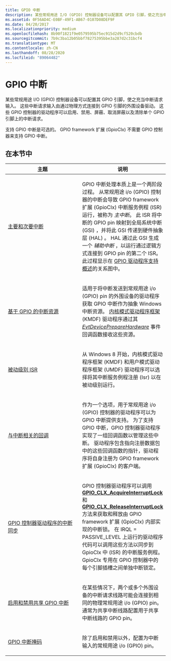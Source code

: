 ```yaml
---
title: GPIO 中断
description: 某些常规用途 I/O (GPIO) 控制器设备可以配置其 GPIO 引脚，使之充当中断请求输入。
ms.assetid: 0F56AD4C-E0BF-49F1-AB67-0107D08DEF9F
ms.date: 04/20/2017
ms.localizationpriority: medium
ms.openlocfilehash: 8b90f1821f9e0579595b75ec915d2d9cf520cbdb
ms.sourcegitcommit: 7b9c3ba12b05bbf78275395bbe3a287d2c31bcf4
ms.translationtype: MT
ms.contentlocale: zh-CN
ms.lasthandoff: 08/28/2020
ms.locfileid: "89064482"
---
```

# <a name="gpio-interrupts"></a>GPIO 中断


某些常规用途 I/O (GPIO) 控制器设备可以配置其 GPIO 引脚，使之充当中断请求输入。 这些中断请求输入由通过物理方式连接到 GPIO 引脚的外围设备驱动。 这些 GPIO 控制器的驱动程序可以启用、禁用、屏蔽、取消屏蔽以及清除单个 GPIO 引脚上的中断请求。

支持 GPIO 中断是可选的。 GPIO framework 扩展 (GpioClx) 不需要 GPIO 控制器来支持 GPIO 中断。

## <a name="in-this-section"></a>在本节中


<table>
<colgroup>
<col width="50%" />
<col width="50%" />
</colgroup>
<thead>
<tr class="header">
<th>主题</th>
<th>说明</th>
</tr>
</thead>
<tbody>
<tr class="odd">
<td><p><a href="https://docs.microsoft.com/windows-hardware/drivers/gpio/primary-and-secondary-interrupts" data-raw-source="[Primary and Secondary Interrupts](./primary-and-secondary-interrupts.md)">主要和次要中断</a></p></td>
<td><p>GPIO 中断处理本质上是一个两阶段过程。 从常规用途 i/o (GPIO) 控制器的中断会导致 GPIO framework 扩展 (GpioClx) 中断服务例程 (ISR) 运行，被称为 <em>主中断</em>。 此 ISR 将中断的 GPIO pin 映射到全局系统中断 (GSI) ，并将此 GSI 传递到硬件抽象层 (HAL) 。 HAL 通过此 GSI 生成一个 <em>辅助中断</em> ，以运行通过逻辑方式连接到 GPIO pin 的第二个 ISR。 此过程显示在 <a href="https://docs.microsoft.com/windows-hardware/drivers/gpio/gpio-driver-support-overview#gpio-block-diagram" data-raw-source="[GPIO Driver Support Overview](./gpio-driver-support-overview.md#gpio-block-diagram)">GPIO 驱动程序支持概述</a>的关系图中。</p></td>
</tr>
<tr class="even">
<td><p><a href="https://docs.microsoft.com/windows-hardware/drivers/gpio/gpio-based-interrupt-resources" data-raw-source="[GPIO-Based Interrupt Resources](./gpio-based-interrupt-resources.md)">基于 GPIO 的中断资源</a></p></td>
<td><p>适用于将中断发送到常规用途 i/o (GPIO) pin 的外围设备的驱动程序获取 GPIO 中断作为抽象 Windows 中断资源。 <a href="https://docs.microsoft.com/windows-hardware/drivers/wdf/what-s-new-for-wdf-drivers" data-raw-source="[Kernel-mode driver framework](../wdf/index.md)">内核模式驱动程序框架</a> (KMDF) 驱动程序通过其 <a href="https://docs.microsoft.com/windows-hardware/drivers/ddi/wdfdevice/nc-wdfdevice-evt_wdf_device_prepare_hardware" data-raw-source="[&lt;em&gt;EvtDevicePrepareHardware&lt;/em&gt;](/windows-hardware/drivers/ddi/wdfdevice/nc-wdfdevice-evt_wdf_device_prepare_hardware)"><em>EvtDevicePrepareHardware</em></a> 事件回调函数接收这些资源。 </p></td>
</tr>
<tr class="odd">
<td><p><a href="https://docs.microsoft.com/windows-hardware/drivers/gpio/passive-level-isrs" data-raw-source="[Passive-Level ISRs](./passive-level-isrs.md)">被动级别 ISR</a></p></td>
<td><p>从 Windows 8 开始，内核模式驱动程序框架 (KMDF) 和用户模式驱动程序框架 (UMDF) 驱动程序可以选择将其中断服务例程注册 (Isr) 以在被动级别运行。</p></td>
</tr>
<tr class="even">
<td><p><a href="https://docs.microsoft.com/windows-hardware/drivers/gpio/interrupt-related-callbacks" data-raw-source="[Interrupt-Related Callbacks](./interrupt-related-callbacks.md)">与中断相关的回调</a></p></td>
<td><p>作为一个选项，用于常规用途 i/o (GPIO) 控制器的驱动程序可以为 GPIO 中断提供支持。 为了支持 GPIO 中断，GPIO 控制器驱动程序实现了一组回调函数以管理这些中断。 驱动程序包含指向注册数据包中的这些回调函数的指针，驱动程序将自身注册为 GPIO framework 扩展 (GpioClx) 的客户端。</p></td>
</tr>
<tr class="odd">
<td><p><a href="https://docs.microsoft.com/windows-hardware/drivers/gpio/interrupt-synchronization-for-gpio-controller-drivers" data-raw-source="[Interrupt Synchronization for GPIO Controller Drivers](./interrupt-synchronization-for-gpio-controller-drivers.md)">GPIO 控制器驱动程序的中断同步</a></p></td>
<td><p>GPIO 控制器驱动程序可以调用 <a href="https://docs.microsoft.com/windows-hardware/drivers/ddi/gpioclx/nf-gpioclx-gpio_clx_acquireinterruptlock" data-raw-source="[&lt;strong&gt;GPIO_CLX_AcquireInterruptLock&lt;/strong&gt;](/windows-hardware/drivers/ddi/gpioclx/nf-gpioclx-gpio_clx_acquireinterruptlock)"><strong>GPIO_CLX_AcquireInterruptLock</strong></a> 和 <a href="https://docs.microsoft.com/windows-hardware/drivers/ddi/gpioclx/nf-gpioclx-gpio_clx_releaseinterruptlock" data-raw-source="[&lt;strong&gt;GPIO_CLX_ReleaseInterruptLock&lt;/strong&gt;](/windows-hardware/drivers/ddi/gpioclx/nf-gpioclx-gpio_clx_releaseinterruptlock)"><strong>GPIO_CLX_ReleaseInterruptLock</strong></a> 方法来获取和释放由 GPIO framework 扩展 (GpioClx) 内部实现的中断锁。 在 IRQL = PASSIVE_LEVEL 上运行的驱动程序代码可以调用这些方法以同步到 GpioClx 中 (ISR) 的中断服务例程。 GpioClx 专用在 GPIO 控制器中的每个引脚插槽之间单独中断锁定。</p></td>
</tr>
<tr class="even">
<td><p><a href="https://docs.microsoft.com/windows-hardware/drivers/gpio/enabling-and-disabling-shared-gpio-interrupts" data-raw-source="[Enabling and Disabling Shared GPIO Interrupts](./enabling-and-disabling-shared-gpio-interrupts.md)">启用和禁用共享 GPIO 中断</a></p></td>
<td><p>在某些情况下，两个或多个外围设备的中断请求线路可能会连接到相同的物理常规用途 i/o (GPIO) pin。 通常为共享中断线路配置用于共享中断线路的 GPIO pin。</p></td>
</tr>
<tr class="odd">
<td><p><a href="https://docs.microsoft.com/windows-hardware/drivers/gpio/gpio-interrupt-masks" data-raw-source="[GPIO Interrupt Masks](./gpio-interrupt-masks.md)">GPIO 中断掩码</a></p></td>
<td><p>除了启用和禁用以外，配置为中断输入的常规用途 i/o (GPIO) pin。</p></td>
</tr>
</tbody>
</table>

 

 

